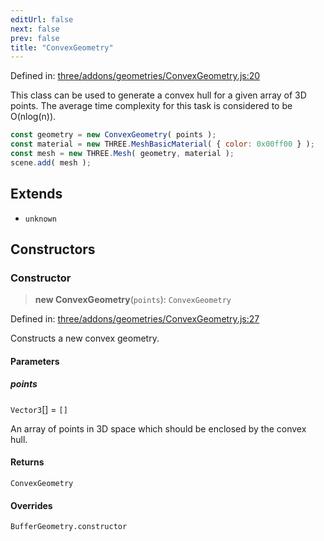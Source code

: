 ```yaml
---
editUrl: false
next: false
prev: false
title: "ConvexGeometry"
---
```


Defined in: [three/addons/geometries/ConvexGeometry.js:20](https://github.com/DefinitelyMaybe/three-i18n/blob/fa57b79433d1c349ffb23a78727299c8d4190136/three/addons/geometries/ConvexGeometry.js#L20)

This class can be used to generate a convex hull for a given array of 3D points.
The average time complexity for this task is considered to be O(nlog(n)).

```js
const geometry = new ConvexGeometry( points );
const material = new THREE.MeshBasicMaterial( { color: 0x00ff00 } );
const mesh = new THREE.Mesh( geometry, material );
scene.add( mesh );
```

## Extends

- `unknown`

## Constructors

### Constructor

> **new ConvexGeometry**(`points`): `ConvexGeometry`

Defined in: [three/addons/geometries/ConvexGeometry.js:27](https://github.com/DefinitelyMaybe/three-i18n/blob/fa57b79433d1c349ffb23a78727299c8d4190136/three/addons/geometries/ConvexGeometry.js#L27)

Constructs a new convex geometry.

#### Parameters

##### points

`Vector3`[] = `[]`

An array of points in 3D space which should be enclosed by the convex hull.

#### Returns

`ConvexGeometry`

#### Overrides

`BufferGeometry.constructor`
